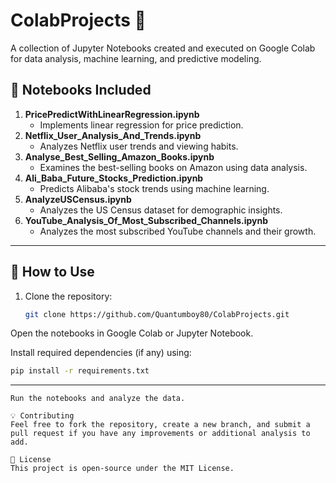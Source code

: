 # ColabProjects 🚀  
A collection of Jupyter Notebooks created and executed on Google Colab for data analysis, machine learning, and predictive modeling.

## 📂 Notebooks Included  

1. **PricePredictWithLinearRegression.ipynb**  
   - Implements linear regression for price prediction.  
2. **Netflix_User_Analysis_And_Trends.ipynb**  
   - Analyzes Netflix user trends and viewing habits.  
3. **Analyse_Best_Selling_Amazon_Books.ipynb**  
   - Examines the best-selling books on Amazon using data analysis.  
4. **Ali_Baba_Future_Stocks_Prediction.ipynb**  
   - Predicts Alibaba's stock trends using machine learning.  
5. **AnalyzeUSCensus.ipynb**  
   - Analyzes the US Census dataset for demographic insights.  
6. **YouTube_Analysis_Of_Most_Subscribed_Channels.ipynb**  
   - Analyzes the most subscribed YouTube channels and their growth.
-------------------------------------------------------------------------------------------------------------------------------------------------------------------------------
## 🔧 How to Use  
1. Clone the repository:  
   ```sh
   git clone https://github.com/Quantumboy80/ColabProjects.git
Open the notebooks in Google Colab or Jupyter Notebook.

Install required dependencies (if any) using:

 ```sh
pip install -r requirements.txt
 ```
-------------------------------------------------------------------------------------------------------------------------------------------------------------------------------
  ```
Run the notebooks and analyze the data.

💡 Contributing
Feel free to fork the repository, create a new branch, and submit a pull request if you have any improvements or additional analysis to add.

📜 License
This project is open-source under the MIT License.
